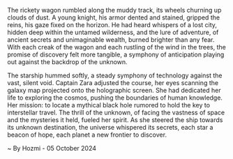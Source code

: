 
The rickety wagon rumbled along the muddy track, its wheels churning up clouds of dust.  A young knight, his armor dented and stained, gripped the reins, his gaze fixed on the horizon.  He had heard whispers of a lost city, hidden deep within the untamed wilderness, and the lure of adventure, of ancient secrets and unimaginable wealth, burned brighter than any fear. With each creak of the wagon and each rustling of the wind in the trees, the promise of discovery felt more tangible, a symphony of anticipation playing out against the backdrop of the unknown. 

The starship hummed softly, a steady symphony of technology against the vast, silent void.  Captain Zara adjusted the course, her eyes scanning the galaxy map projected onto the holographic screen.  She had dedicated her life to exploring the cosmos, pushing the boundaries of human knowledge.  Her mission: to locate a mythical black hole rumored to hold the key to interstellar travel. The thrill of the unknown, of facing the vastness of space and the mysteries it held, fueled her spirit.  As she steered the ship towards its unknown destination, the universe whispered its secrets, each star a beacon of hope, each planet a new frontier to discover. 

~ By Hozmi - 05 October 2024
